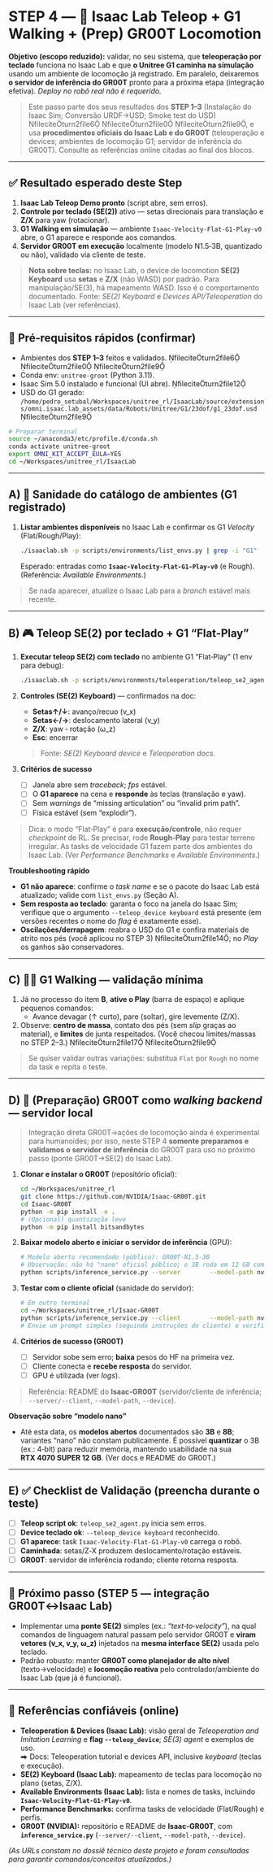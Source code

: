 
# STEP 4 — 🔄 Isaac Lab Teleop + G1 Walking + (Prep) GR00T Locomotion

**Objetivo (escopo reduzido):** validar, no seu sistema, que **teleoperação por teclado** funciona no Isaac Lab e que **o Unitree G1 caminha na simulação** usando um ambiente de locomoção já registrado. Em paralelo, deixaremos **o servidor de inferência do GR00T** pronto para a próxima etapa (integração efetiva). *Deploy no robô real não é requerido.*

> Este passo parte dos seus resultados dos **STEP 1–3** (Instalação do Isaac Sim; Conversão URDF→USD; Smoke test do USD) fileciteturn2file6 fileciteturn2file0 fileciteturn2file9, e usa **procedimentos oficiais do Isaac Lab e do GR00T** (teleoperação e devices; ambientes de locomoção G1; servidor de inferência do GR00T). Consulte as referências online citadas ao final dos blocos.

---

## ✅ Resultado esperado deste Step

1) **Isaac Lab Teleop Demo pronto** (script abre, sem erros).  
2) **Controle por teclado (SE(2))** ativo — setas direcionais para translação e **Z/X** para yaw (rotacionar).  
3) **G1 Walking em simulação** — ambiente `Isaac‑Velocity‑Flat‑G1‑Play‑v0` abre, o G1 aparece e responde aos comandos.  
4) **Servidor GR00T em execução** localmente (modelo N1.5‑3B, quantizado ou não), validado via cliente de teste.

> **Nota sobre teclas:** no Isaac Lab, o device de locomotion **SE(2) Keyboard** usa **setas** e **Z/X** (não WASD) por padrão. Para manipulação/SE(3), há mapeamento WASD. Isso é o comportamento documentado. Fonte: *SE(2) Keyboard* e *Devices API/Teleoperation* do Isaac Lab (ver referências).

---

## 🔧 Pré‑requisitos rápidos (confirmar)

- Ambientes dos **STEP 1–3** feitos e validados. fileciteturn2file6 fileciteturn2file0 fileciteturn2file9  
- Conda env: `unitree-groot` (Python 3.11).  
- Isaac Sim 5.0 instalado e funcional (UI abre). fileciteturn2file12  
- USD do G1 gerado:  
  `/home/pedro_setubal/Workspaces/unitree_rl/IsaacLab/source/extensions/omni.isaac.lab_assets/data/Robots/Unitree/G1/23dof/g1_23dof.usd` fileciteturn2file9

```bash
# Preparar terminal
source ~/anaconda3/etc/profile.d/conda.sh
conda activate unitree-groot
export OMNI_KIT_ACCEPT_EULA=YES
cd ~/Workspaces/unitree_rl/IsaacLab
```

---

## A) 🔄 Sanidade do catálogo de ambientes (G1 registrado)

1. **Listar ambientes disponíveis** no Isaac Lab e confirmar os G1 *Velocity* (Flat/Rough/Play):  
   ```bash
   ./isaaclab.sh -p scripts/environments/list_envs.py | grep -i "G1"
   ```
   Esperado: entradas como **`Isaac-Velocity-Flat-G1-Play-v0`** (e Rough). (Referência: *Available Environments*.)

> Se nada aparecer, atualize o Isaac Lab para a *branch* estável mais recente.

---

## B) 🎮 Teleop SE(2) por teclado + G1 “Flat‑Play”

1. **Executar teleop SE(2) com teclado** no ambiente G1 “Flat‑Play” (1 env para debug):  
   ```bash
   ./isaaclab.sh -p scripts/environments/teleoperation/teleop_se2_agent.py        --task Isaac-Velocity-Flat-G1-Play-v0        --teleop_device keyboard        --num_envs 1
   ```

2. **Controles (SE(2) Keyboard)** — confirmados na doc:  
   - **Setas↑/↓**: avanço/recuo (v_x)  
   - **Setas←/→**: deslocamento lateral (v_y)  
   - **Z/X**: yaw ‑ rotação (ω_z)  
   - **Esc**: encerrar  
   > Fonte: *SE(2) Keyboard device* e *Teleoperation docs*.

3. **Critérios de sucesso**  
   - [ ] Janela abre sem *traceback*; *fps* estável.  
   - [ ] O **G1 aparece** na cena e **responde** às teclas (translação e yaw).  
   - [ ] Sem *warnings* de “missing articulation” ou “invalid prim path”.  
   - [ ] Física estável (sem “explodir”).  

> Dica: o modo “Flat‑Play” é para **execução/controle**, não requer *checkpoint* de RL. Se precisar, rode **Rough‑Play** para testar terreno irregular. As tasks de velocidade G1 fazem parte dos ambientes do Isaac Lab. (Ver *Performance Benchmarks* e *Available Environments*.)

**Troubleshooting rápido**  
- **G1 não aparece**: confirme o *task name* e se o pacote do Isaac Lab está atualizado; valide com `list_envs.py` (Seção A).  
- **Sem resposta ao teclado**: garanta o foco na janela do Isaac Sim; verifique que o argumento `--teleop_device keyboard` está presente (em versões recentes o nome do *flag* é exatamente esse).  
- **Oscilações/derrapagem**: reabra o USD do G1 e confira materiais de atrito nos pés (você aplicou no STEP 3) fileciteturn2file14; no *Play* os ganhos são conservadores.

---

## C) 🚶‍♂️ G1 Walking — validação mínima

1. Já no processo do item **B**, **ative o Play** (barra de espaço) e aplique pequenos comandos:  
   - Avance devagar (↑ curto), pare (soltar), gire levemente (Z/X).  
2. Observe: **centro de massa**, contato dos pés (sem *slip* graças ao material), e **limites** de junta respeitados. (Você checou limites/massas no STEP 2–3.) fileciteturn2file17 fileciteturn2file9

> Se quiser validar outras variações: substitua `Flat` por `Rough` no nome da task e repita o teste.

---

## D) 🤖 (Preparação) GR00T como *walking backend* — servidor local

> Integração direta GR00T→ações de locomoção ainda é experimental para humanoides; por isso, neste STEP 4 **somente preparamos e validamos o servidor de inferência** do GR00T para uso no próximo passo (ponte GR00T→SE(2) do Isaac Lab).

1. **Clonar e instalar o GR00T** (repositório oficial):  
   ```bash
   cd ~/Workspaces/unitree_rl
   git clone https://github.com/NVIDIA/Isaac-GR00T.git
   cd Isaac-GR00T
   python -m pip install -e .
   # (Opcional) quantização leve
   python -m pip install bitsandbytes
   ```

2. **Baixar modelo aberto e iniciar o servidor de inferência** (GPU):  
   ```bash
   # Modelo aberto recomendado (público): GR00T-N1.5-3B
   # Observação: não há "nano" oficial público; o 3B roda em 12 GB com quantização.
   python scripts/inference_service.py --server        --model-path nvidia/GR00T-N1.5-3B        --device cuda
   ```

3. **Testar com o cliente oficial** (sanidade do servidor):  
   ```bash
   # Em outro terminal
   cd ~/Workspaces/unitree_rl/Isaac-GR00T
   python scripts/inference_service.py --client        --model-path nvidia/GR00T-N1.5-3B        --device cuda
   # Envie um prompt simples (seguindo instruções do cliente) e verifique resposta.
   ```

4. **Critérios de sucesso (GR00T)**  
   - [ ] Servidor sobe sem erro; **baixa** pesos do HF na primeira vez.  
   - [ ] Cliente conecta e **recebe resposta** do servidor.  
   - [ ] GPU é utilizada (ver *logs*).  

> Referência: README do **Isaac‑GR00T** (servidor/cliente de inferência; `--server/--client`, `--model-path`, `--device`).

**Observação sobre “modelo nano”**  
- Até esta data, os **modelos abertos** documentados são **3B** e **8B**; variantes “nano” não constam publicamente. É possível **quantizar** o 3B (ex.: 4‑bit) para reduzir memória, mantendo usabilidade na sua **RTX 4070 SUPER 12 GB**. (Ver docs e README do GR00T.)

---

## E) ✅ Checklist de Validação (preencha durante o teste)

- [ ] **Teleop script ok**: `teleop_se2_agent.py` inicia sem erros.  
- [ ] **Device teclado ok**: `--teleop_device keyboard` reconhecido.  
- [ ] **G1 aparece**: task `Isaac‑Velocity‑Flat‑G1‑Play‑v0` carrega o robô.  
- [ ] **Caminhada**: setas/Z‑X produzem deslocamento/rotação estáveis.  
- [ ] **GR00T**: servidor de inferência rodando; cliente retorna resposta.

---

## 📎 Próximo passo (STEP 5 — integração GR00T↔Isaac Lab)

- Implementar uma **ponte SE(2)** simples (ex.: *“text‑to‑velocity”*), na qual comandos de linguagem natural passam pelo servidor GR00T e **viram vetores (v_x, v_y, ω_z)** injetados na **mesma interface SE(2)** usada pelo teclado.  
- Padrão robusto: manter **GR00T como planejador de alto nível** (texto→velocidade) e **locomoção reativa** pelo controlador/ambiente do Isaac Lab (que já é funcional).

---

## 🔗 Referências confiáveis (online)

- **Teleoperation & Devices (Isaac Lab):** visão geral de *Teleoperation and Imitation Learning* e **flag `--teleop_device`**; *SE(3) agent* e exemplos de uso.  
  ⮕ Docs: Teleoperation tutorial e devices API, inclusive *keyboard* (teclas e execução).  
- **SE(2) Keyboard (Isaac Lab):** mapeamento de teclas para locomoção no plano (setas, Z/X).  
- **Available Environments (Isaac Lab):** lista e nomes de tasks, incluindo **`Isaac‑Velocity‑Flat‑G1‑Play‑v0`**.  
- **Performance Benchmarks:** confirma tasks de velocidade (Flat/Rough) e perfis.  
- **GR00T (NVIDIA):** repositório e README de **Isaac‑GR00T**, com **`inference_service.py`** (`--server/--client`, `--model-path`, `--device`).

*(As URLs constam no dossiê técnico deste projeto e foram consultadas para garantir comandos/conceitos atualizados.)*
